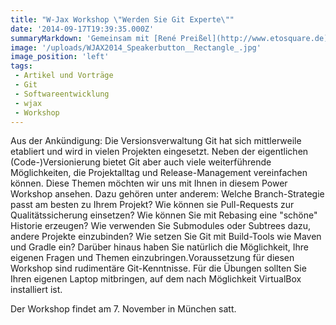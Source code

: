 ```yaml
---
title: "W-Jax Workshop \"Werden Sie Git Experte\""
date: '2014-09-17T19:39:35.000Z'
summaryMarkdown: 'Gemeinsam mit [René Preißel](http://www.etosquare.de) werde ich auf der diesjährigen W-Jax am 7. November einen ganztägigen Experten-Workshop über Git anbieten'
image: '/uploads/WJAX2014_Speakerbutton__Rectangle_.jpg'
image_position: 'left'
tags:
 - Artikel und Vorträge
 - Git
 - Softwareentwicklung
 - wjax
 - Workshop
---
```


Aus der Ankündigung:
Die Versionsverwaltung Git hat sich mittlerweile etabliert und wird in vielen Projekten eingesetzt. Neben der eigentlichen (Code-)Versionierung bietet Git aber auch viele weiterführende Möglichkeiten, die Projektalltag und Release-Management vereinfachen können. Diese Themen möchten wir uns mit Ihnen in diesem Power Workshop ansehen. Dazu gehören unter anderem: Welche Branch-Strategie passt am besten zu Ihrem Projekt? Wie können sie Pull-Requests zur Qualitätssicherung einsetzen? Wie können Sie mit Rebasing eine "schöne" Historie erzeugen? Wie verwenden Sie Submodules oder Subtrees dazu, andere Projekte einzubinden? Wie setzen Sie Git mit Build-Tools wie Maven und Gradle ein? Darüber hinaus haben Sie natürlich die Möglichkeit, Ihre eigenen Fragen und Themen einzubringen.Voraussetzung für diesen Workshop sind rudimentäre Git-Kenntnisse. Für die Übungen sollten Sie Ihren eigenen Laptop mitbringen, auf dem nach Möglichkeit VirtualBox installiert ist.

Der Workshop findet am 7. November in München satt.  
